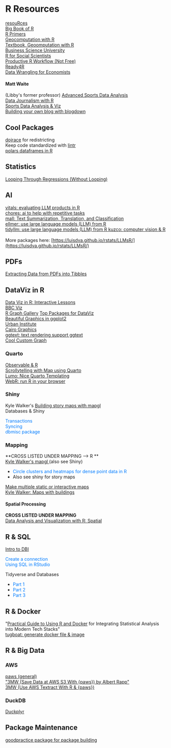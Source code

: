 # R Resources
[resouRces](https://www.resourcesdatabase.com/#listing-content-page=3) <br>
[Big Book of R](https://www.bigbookofr.com/) <br>
[R Primers](https://r-primers.andrewheiss.com/) <br>
[Geocomputation with R](https://r.geocompx.org/) <br>
[Textbook, Geoomputation with R](https://bookdown.org/robinlovelace/geocompr/) <br>
[Business Science University](https://university.business-science.io/) <br>
[R for Social Scientists
](https://datacarpentry.github.io/r-socialsci/index.html) <br>
[Productive R Workflow (Not Free)
](https://www.productive-r-workflow.com/) <br>
[Ready4R
](https://ready4r.netlify.app/labbook/) <br>
[Data Wrangling for Economists
](https://michaeltopper1.github.io/data-wrangling-econ-book/) <br>

#### Matt Waite
(Libby's former professor)
[Advanced Sports Data Analysis](http://mattwaite.github.io/advancedsports/index.html) <br>
[Data Journalism with R](http://mattwaite.github.io/datajournalism/index.html) <br>
[Sports Data Analysis & Viz](http://mattwaite.github.io/sports/index.html) <br>
[Building your own blog with blogdown](http://mattwaite.github.io/sports/building-your-own-blog-with-blogdown.html)

## Cool Packages
[dojrace](https://github.com/apantazi/dojrace) for redistricting <br>
Keep code standardized with [lintr](https://lintr.r-lib.org/index.html) <br>
[polars dataframes in R](https://ddotta.github.io/cookbook-rpolars/) <br>

## Statistics
[Looping Through Regressions (Without Looping)
](https://michaeltopper.netlify.app/post/looping-through-regressions/)

## AI
[vitals: evaluating LLM products in R](https://www.tidyverse.org/blog/2025/06/vitals-0-1-0/) <br>
[chores: ai to help with repetitive tasks](https://posit.co/blog/introducing-chores/) <br>
[mall: Text Summarization, Translation, and Classification](https://posit.co/blog/mall-ai-powered-text-analysis/) <br>
[ellmer: use large language models (LLM) from R
](https://ellmer.tidyverse.org/) <br>
[tidyllm: use large language models (LLM) from R ](https://edubruell.github.io/tidyllm/)
[kuzco: computer vision & R
](https://github.com/frankiethull/kuzco) <br>
<br>
More packages here: [https://luisdva.github.io/rstats/LLMsR/](https://luisdva.github.io/rstats/LLMsR/)

## PDFs
[Extracting Data from PDFs into Tibbles
](https://michaeltopper.netlify.app/post/extracting-data-from-pdf-to-table/) <br>

## DataViz in R
[Data Viz in R: Interactive Lessons](https://datavizm20.classes.andrewheiss.com/lesson/) <br>
[BBC Viz](https://bbc.github.io/rcookbook/#do_something_else_entirely) <br>
[R Graph Gallery](https://www.r-graph-gallery.com/index.html) 
[Top Packages for DataViz](https://r-graph-gallery.com/best-dataviz-packages.html) <br>
[Beautiful Graphics in ggplot2](https://rstudio-pubs-static.s3.amazonaws.com/228019_f0c39e05758a4a51b435b19dbd321c23.html#34_stripcharts) <br>
[Urban Institute](https://urbaninstitute.github.io/r-at-urban/graphics-guide.html) <br>
[Cairo Graphics](https://www.andrewheiss.com/blog/2017/09/27/working-with-r-cairo-graphics-custom-fonts-and-ggplot/) <br>
[ggtext: text rendering support ggtext](https://wilkelab.org/ggtext/) <br>
[Cool Custom Graph 
](https://github.com/nrennie/tidytuesday/tree/main/2025/2025-07-15) <br>

### Quarto
[Observable & R
](https://nrennie.rbind.io/blog/observable-r-users/#data-wrangling-in-r) <br>
[Scrollytelling with Map using Quarto
](https://github.com/gkaramanis/tidytuesday/tree/master/2024/2024-week_33) <br>
[Lumo: Nice Quarto Templating
](https://www.productive-r-workflow.com/r/bonus/lumo-quarto-template) <br>
[WebR: run R in your browser
](https://www.productive-r-workflow.com/r/bonus/webr)

### Shiny
Kyle Walker's [Building story maps with mapgl](https://walker-data.com/mapgl/articles/story-maps.html) <br>
Databases & Shiny
<ul style="list-style-type: none; padding-left: 0;">
<li>
<a href="https://roh.engineering/posts/2021/06/shiny-in-production-database-transactions/" style="color: #007bff; text-decoration: none;">Transactions</a>
</li>
<li>
<a href="https://roh.engineering/posts/2020/08/shiny-in-production-app-and-database-syncing/" style="color: #007bff; text-decoration: none;">Syncing</a>
</li>
<li>
<a href="https://skranz.github.io//r/2021/03/16/dbmisc.html" style="color: #007bff; text-decoration: none;">dbmisc package</a>
</li>
</ul>

### Mapping
**CROSS LISTED UNDER MAPPING --> R ** <br>
[Kyle Walker's mapgl ](https://walker-data.com/mapgl/index.html)(also see Shiny) <br>
<ul>
<li>
<a href="https://walker-data.com/posts/mapgl-dots/" style="color: #007bff; text-decoration: none;">Circle clusters and heatmaps for dense point data in R</a>
</li>
<li>
    Also see shiny for story maps
</li>
</ul>
<a href="https://walker-data.com/posts/iterative-mapping/">Make multiple static or interactive maps</a> <br>
<a href="https://walker-data.com/posts/overture-buildings/">Kyle Walker: Maps with buildings</a>

#### Spatial Processing
**CROSS LISTED UNDER MAPPING** <br>
[Data Analysis and Visualization with R: Spatial ](http://www.geo.hunter.cuny.edu/~ssun/R-Spatial/)

## R & SQL
[Intro to DBI](https://r4ds.hadley.nz/databases.html) <br>
<ul style="list-style-type: none; padding-left: 0;">
<li>
<a href="https://dbi.r-dbi.org/reference/dbConnect.html" style="color: #007bff; text-decoration: none;">Create a connection</a>
</li>
<li>
<a href="https://irene.rbind.io/post/using-sql-in-rstudio/" style="color: #007bff; text-decoration: none;">Using SQL in RStudio</a>
</li>
</ul>
Tidyverse and Databases 
<ul>
  <li>
<a href="https://sciencificity-blog.netlify.app/posts/2020-12-12-using-the-tidyverse-with-databases/" style="color: #007bff; text-decoration: none;">Part 1</a>
</li>
<li>
<a href="https://sciencificity-blog.netlify.app/posts/2020-12-20-using-the-tidyverse-with-dbs-partii/" style="color: #007bff; text-decoration: none;">Part 2</a>
</li>
  <li>
<a href="https://sciencificity-blog.netlify.app/posts/2020-12-31-using-tidyverse-with-dbs-partiii/" style="color: #007bff; text-decoration: none;">Part 3</a>
</li>
</ul>

## R & Docker
"[Practical Guide to Using R and Docker](https://www.deanmarchiori.com/posts/2024-12-02-r-docker/) for Integrating Statistical Analysis into Modern Tech Stacks" <br>
[tugboat: generate docker file & image
](https://www.dmolitor.com/tugboat/) <br>

## R & Big Data
### AWS
[paws (general)
](https://www.paws-r-sdk.com/docs/reference_index/) <br>
["3MW (Save Data at AWS S3 With {paws}) by Albert Rapp"](https://3mw.albert-rapp.de/p/save-data-at-aws-s3-with-paws?_bhlid=18ae01e867d296c709ee2a02059a2e23df0d418f&utm_campaign=3mw-save-data-at-aws-s3-with-paws&utm_medium=newsletter&utm_source=3mw.albert-rapp.de)
<br>
[3MW (Use AWS Textract With R & {paws})](https://3mw.albert-rapp.de/p/use-aws-textract-with-r-paws?_bhlid=cdb5e11b50992dbc3ed35135c7e80369c384fa6c&utm_campaign=3mw-use-aws-textract-with-r-paws&utm_medium=newsletter&utm_source=3mw.albert-rapp.de)
### DuckDB
[Duckplyr](https://www.tidyverse.org/blog/2025/06/duckplyr-1-1-0/) <br>

## Package Maintenance
[goodpractice package for package building
](https://github.com/ropensci-review-tools/goodpractice) <br>
